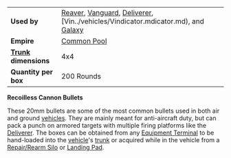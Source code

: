 |                                                 |                                                                                                                                                                                           |
| ----------------------------------------------- | ----------------------------------------------------------------------------------------------------------------------------------------------------------------------------------------- |
| **Used by**                                     | [Reaver](../vehicles/Reaver.md), [Vanguard](../vehicles/Vanguard.md), [Deliverer](../vehicles/Deliverer.md), [Vin../vehicles/Vindicator.mdicator.md), and [Galaxy](../vehicles/Galaxy.md) |
| **Empire**                                      | [Common Pool](../terminology/Common_Pool.md)                                                                                                                                              |
| **[Trunk](../terminology/Trunk.md) dimensions** | 4x4                                                                                                                                                                                       |
| **Quantity per box**                            | 200 Rounds                                                                                                                                                                                |

**Recoilless Cannon Bullets**

These 20mm bullets are some of the most common bullets used in both air and
ground [vehicles](../vehicles/Vehicle.md). They are mainly meant for
anti-aircraft duty, but can pack a punch on armored targets with multiple firing
platforms like the [Deliverer](../vehicles/Deliverer.md). The boxes can be
obtained from any [Equipment Terminal](../items/Equipment_Terminal.md) to be
hand-loaded into the [vehicle](../vehicles/Vehicle.md)'s
[trunk](../terminology/Trunk.md) or acquired while in the vehicle from a
[Repair/Rearm Silo](../items/Repair_Rearm_Silo.md) or
[Landing Pad](../items/Landing_Pad.md).
